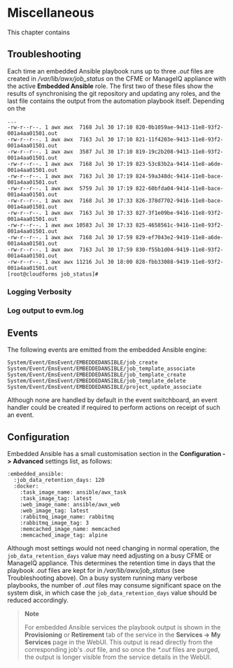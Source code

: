 # Miscellaneous

This chapter contains

## Troubleshooting

Each time an embedded Ansible playbook runs up to three _.out_ files are created in _/var/lib/awx/job\_status_ on the CFME or ManageIQ appliance with the active **Embedded Ansible** role. The first two of these files show the results of synchronising the git repository and updating any roles, and the last file contains the output from the automation playbook itself. Depending on the

```
...
-rw-r--r--. 1 awx awx  7168 Jul 30 17:10 820-0b1059ae-9413-11e8-93f2-001a4aa01501.out
-rw-r--r--. 1 awx awx  7163 Jul 30 17:10 821-11f4203e-9413-11e8-93f2-001a4aa01501.out
-rw-r--r--. 1 awx awx  3587 Jul 30 17:10 819-19c2b208-9413-11e8-93f2-001a4aa01501.out
-rw-r--r--. 1 awx awx  7168 Jul 30 17:19 823-53c83b2a-9414-11e8-a6de-001a4aa01501.out
-rw-r--r--. 1 awx awx  7163 Jul 30 17:19 824-59a348dc-9414-11e8-bace-001a4aa01501.out
-rw-r--r--. 1 awx awx  5759 Jul 30 17:19 822-60bfda04-9414-11e8-bace-001a4aa01501.out
-rw-r--r--. 1 awx awx  7168 Jul 30 17:33 826-378d7702-9416-11e8-bace-001a4aa01501.out
-rw-r--r--. 1 awx awx  7163 Jul 30 17:33 827-3f1e09be-9416-11e8-93f2-001a4aa01501.out
-rw-r--r--. 1 awx awx 10583 Jul 30 17:33 825-4658561c-9416-11e8-93f2-001a4aa01501.out
-rw-r--r--. 1 awx awx  7168 Jul 30 17:59 829-ef7043e2-9419-11e8-a6de-001a4aa01501.out
-rw-r--r--. 1 awx awx  7163 Jul 30 17:59 830-f55b1d04-9419-11e8-93f2-001a4aa01501.out
-rw-r--r--. 1 awx awx 11216 Jul 30 18:00 828-fbb33088-9419-11e8-93f2-001a4aa01501.out
[root@cloudforms job_status]#
```

### Logging Verbosity


### Log output to evm.log

## Events

The following events are emitted from the embedded Ansible engine:

```
System/Event/EmsEvent/EMBEDDEDANSIBLE/job_create
System/Event/EmsEvent/EMBEDDEDANSIBLE/job_template_associate
System/Event/EmsEvent/EMBEDDEDANSIBLE/job_template_create
System/Event/EmsEvent/EMBEDDEDANSIBLE/job_template_delete
System/Event/EmsEvent/EMBEDDEDANSIBLE/project_update_associate
```

Although none are handled by default in the event switchboard, an event handler could be created if required to perform actions on receipt of such an event.



## Configuration

Embedded Ansible has a small customisation section in the **Configuration -> Advanced** settings list, as follows:

```
:embedded_ansible:
  :job_data_retention_days: 120
  :docker:
    :task_image_name: ansible/awx_task
    :task_image_tag: latest
    :web_image_name: ansible/awx_web
    :web_image_tag: latest
    :rabbitmq_image_name: rabbitmq
    :rabbitmq_image_tag: 3
    :memcached_image_name: memcached
    :memcached_image_tag: alpine
```

Although most settings would not need changing in normal operation, the `job_data_retention_days` value may need adjusting on a busy CFME or ManageIQ appliance. This determines the retention time in days that the playbook _.out_ files are kept for in _/var/lib/awx/job\_status_ (see Troubleshooting above). On a busy system running many verbose playbooks, the number of _.out_ files may consume significant space on the system disk, in which case the `job_data_retention_days` value should be reduced accordingly.

> **Note**
> 
> For embedded Ansible services the playbook output is shown in the **Provisioning** or **Retirement** tab of the service in the **Services -> My Services** page in the WebUI. This output is read directly from the corresponding job's _.out_ file, and so once the _*.out_ files are purged, the output is longer visible from the service details in the WebUI.


